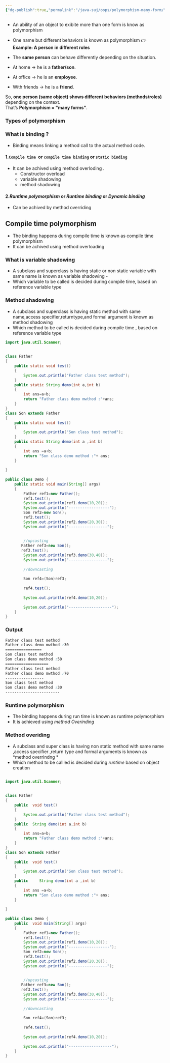 ```yaml
---
{"dg-publish":true,"permalink":"/java-suj/oops/polymorphism-many-form/","noteIcon":""}
---
```



- An ability of an object to exibite more than one form is know as polymorphism 
- One name but different behaviors is known as polymorphism 
👉 **Example: A person in different roles**

- The **same person** can behave differently depending on the situation.
    
- At home → he is a **father/son**.
    
- At office → he is an **employee**.
    
- With friends → he is a **friend**.
    

So, **one person (same object) shows different behaviors (methods/roles)** depending on the context.  
That’s **Polymorphism = "many forms"**.


### Types of polymorphism 

### What is binding ?

- Binding means linking a method call to the actual method code.


#### 1.`Compile time `or `compile time binding` or `static binding`

- It can be achived using method overloding .
	- Constructor overload
	- variable shadowing
	- method shadowing
#### 2.*Runtime polymorphism* or *Runtime binding* or *Dynamic binding*

- Can be achived by method overriding  



## Compile time polymorphism 

- The binding happens during compile time is known as compile time polymorphism
- It can be achived using method overloading

### What is variable shadowing 

- A subclass and superclass is having static or non static variable with same name is known as variable shadowing - 
- Which variable to be called is decided during compile time, based on reference variable type
### Method shadowing 

- A subclass and superclass is having static method with same name,access specifier,returntype,and formal argument is known as method shadowing 
- Which method to be called  is decided during compile time , based on reference variable type

```java
import java.util.Scanner;  
  
  
class Father  
{  
    public static void test()  
    {  
        System.out.println("Father class test method");  
    }  
    public static String demo(int a,int b)  
    {  
        int ans=a+b;  
        return "Father class demo mwthod :"+ans;  
    }  
}  
class Son extends Father  
{  
    public static void test()  
    {  
        System.out.println("Son class test method");  
    }  
    public static String demo(int a ,int b)  
    {  
        int ans =a+b;  
        return "Son class demo method :"+ ans;  
    }  
  
}  
  
public class Demo {  
    public static void main(String[] args)  
    {  
        Father ref1=new Father();  
        ref1.test();  
        System.out.println(ref1.demo(10,20));  
        System.out.println("------------------");  
        Son ref2=new Son();  
        ref2.test();  
        System.out.println(ref2.demo(20,30));  
        System.out.println("-----------------");  
  
  
        //upcasting  
       Father ref3=new Son();  
       ref3.test();  
        System.out.println(ref3.demo(30,40));  
        System.out.println("-----------------");  
  
        //downcasting  
  
        Son ref4=(Son)ref3;  
  
        ref4.test();  
  
        System.out.println(ref4.demo(10,20));  
  
        System.out.println("-------------------");  
    }  
}
```

### Output

```css
Father class test method
Father class demo mwthod :30
================
Son class test method
Son class demo method :50
===================
Father class test method
Father class demo mwthod :70
-----------------
Son class test method
Son class demo method :30
------------------------
```



### Runtime polymorphism 

- The binding happens during run time is known as runtime polymorphism
- It is achieved using *method Overinding*

### Method overiding 


- A subclass and super class is having non static method with same name ,access specifier ,return type and formal arguments is known as *method overrindng *
- Which method to be callled is decided during *runtime* based on object creation 
```java

import java.util.Scanner;  
  
  
class Father  
{  
    public  void test()  
    {  
        System.out.println("Father class test method");  
    }  
    public  String demo(int a,int b)  
    {  
        int ans=a+b;  
        return "Father class demo mwthod :"+ans;  
    }  
}  
class Son extends Father  
{  
    public  void test()  
    {  
        System.out.println("Son class test method");  
    }  
    public     String demo(int a ,int b)  
    {  
        int ans =a+b;  
        return "Son class demo method :"+ ans;  
    }  
  
}  
  
public class Demo {  
    public  void main(String[] args)  
    {  
        Father ref1=new Father();  
        ref1.test();  
        System.out.println(ref1.demo(10,20));  
        System.out.println("------------------");  
        Son ref2=new Son();  
        ref2.test();  
        System.out.println(ref2.demo(20,30));  
        System.out.println("-----------------");  
  
  
        //upcasting  
       Father ref3=new Son();  
       ref3.test();  
        System.out.println(ref3.demo(30,40));  
        System.out.println("-----------------");  
  
        //downcasting  
  
        Son ref4=(Son)ref3;  
  
        ref4.test();  
  
        System.out.println(ref4.demo(10,20));  
  
        System.out.println("-------------------");  
    }  
}
```

